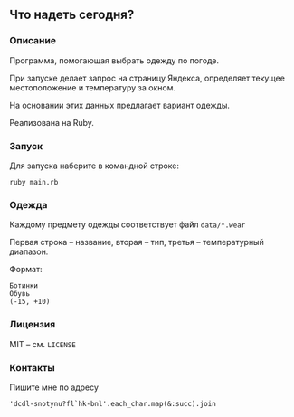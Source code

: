 ## Что надеть сегодня?

### Описание

Программа, помогающая выбрать одежду по погоде.

При запуске делает запрос на страницу Яндекса, определяет текущее местоположение и температуру за окном.

На основании этих данных предлагает вариант одежды.

Реализована на Ruby.

### Запуск

Для запуска наберите в командной строке:

```
ruby main.rb
```

### Одежда

Каждому предмету одежды соответствует файл `data/*.wear`

Первая строка – название, вторая – тип, третья – температурный диапазон.

Формат:

```
Ботинки
Обувь
(-15, +10)
```

### Лицензия

MIT – см. `LICENSE`

### Контакты

Пишите мне по адресу

```
'dcdl-snotynu?fl`hk-bnl'.each_char.map(&:succ).join
```
